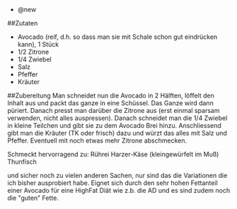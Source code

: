 - @new

##Zutaten
* Avocado (reif, d.h. so dass man sie mit Schale schon gut eindrücken kann), 1 Stück
* 1/2 Zitrone
* 1/4 Zwiebel
* Salz
* Pfeffer
* Kräuter

##Zubereitung
Man schneidet nun die Avocado in 2 Hälften, löffelt den Inhalt aus und packt das ganze in eine Schüssel. Das Ganze wird dann püriert. Danach presst man darüber die Zitrone aus (erst einmal sparsam verwenden, nicht alles auspressen). Danach schneidet man die 1/4 Zwiebel in kleine Teilchen und gibt sie zu dem Avocado Brei hinzu. Anschliessend gibt man die Kräuter (TK oder frisch) dazu und würzt das alles mit Salz und Pfeffer. Eventuell mit noch etwas mehr Zitrone abschmecken.

Schmeckt hervorragend zu:
Rührei
Harzer-Käse (kleingewürfelt im Muß)
Thunfisch

und sicher noch zu vielen anderen Sachen, nur sind das die Variationen die ich bisher ausprobiert habe. Eignet sich durch den sehr hohen Fettanteil einer Avocado für eine HighFat Diät wie z.b. die AD und es sind zudem noch die "guten" Fette.

